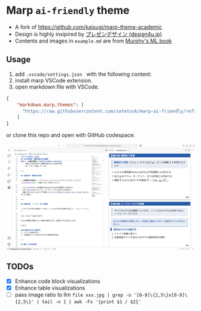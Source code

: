 # Marp `ai-friendly` theme

* A fork of https://github.com/kaisugi/marp-theme-academic
* Design is highly insipired by [プレゼンデザイン (design4u.jp)](https://ppt.design4u.jp/)
* Contents and images in `example.md` are from [Murphy's ML book](https://probml.github.io/pml-book/book1.html)


## Usage 

1. add `.vscode/settings.json ` with the following content:
2. install marp VSCode extension.
3. open markdown file with VSCode.

```json:.vscode/settings.json
{
    "markdown.marp.themes": [
      "https://raw.githubusercontent.com/sotetsuk/marp-ai-friendly/refs/tags/v2/themes/ai_friendly.css",
    ]
}
```

or clone this repo and open with GitHub codespace:

![](images/screenshot.png)


## TODOs

* [x] Enhance code block visualizations
* [x] Enhance table visualizations
* [ ] pass image ratio to llm `file xxx.jpg | grep -o '[0-9]\{2,5\}x[0-9]\{2,5\}' | tail -n 1 | awk -Fx '{print $1 / $2}'`
